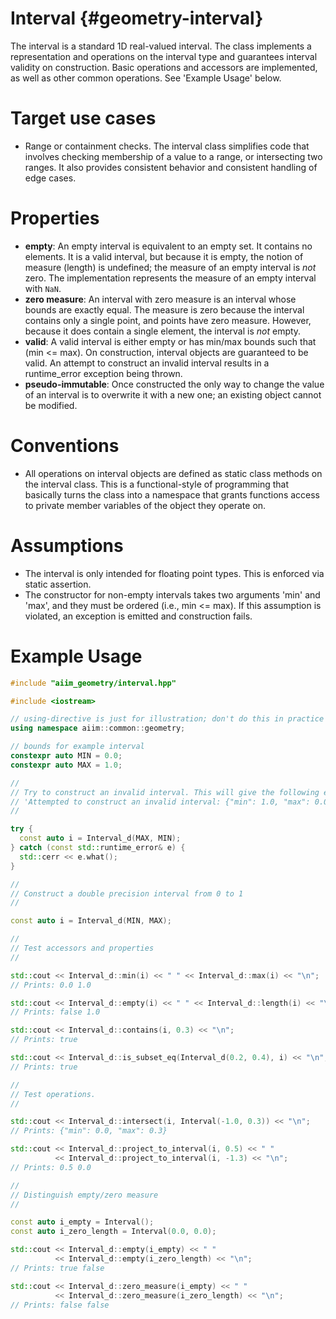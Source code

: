 Interval {#geometry-interval}
========

The interval is a standard 1D real-valued interval.
The class implements a representation and operations on the interval type and guarantees interval validity on construction.
Basic operations and  accessors are implemented, as well as other common operations.
See 'Example Usage' below.

# Target use cases

* Range or containment checks.
The interval class simplifies code that involves checking membership of a value to a range, or intersecting two ranges.
It also provides consistent behavior and consistent handling of edge cases.

# Properties

* **empty**: An empty interval is equivalent to an empty set.
It contains no elements.
It is a valid interval, but because it is empty, the notion of measure (length) is undefined; the measure of an empty interval is *not* zero.
The implementation represents the measure of an empty interval with `NaN`.
* **zero measure**: An interval with zero measure is an interval whose bounds are exactly equal.
The measure is zero because the interval contains only a single point, and points have zero measure.
However, because it does contain a single element, the interval is *not* empty.
* **valid**: A valid interval is either empty or has min/max bounds such that (min <= max). On construction, interval objects are guaranteed to be valid.
An attempt to construct an invalid interval results in a runtime_error exception being thrown.
* **pseudo-immutable**: Once constructed the only way to change the value of an interval is to overwrite it with a new one; an existing object cannot be modified.

# Conventions

* All operations on interval objects are defined as static class methods on the interval class.
This is a functional-style of programming that basically turns the class into a namespace that grants functions access to private member variables of the object they operate on.

# Assumptions

* The interval is only intended for floating point types.
This is enforced via static assertion.
* The constructor for non-empty intervals takes two arguments 'min' and 'max', and they must be ordered (i.e., min <= max).
If this assumption is violated, an exception is emitted and construction fails.

# Example Usage

```c++
#include "aiim_geometry/interval.hpp"

#include <iostream>

// using-directive is just for illustration; don't do this in practice
using namespace aiim::common::geometry;

// bounds for example interval
constexpr auto MIN = 0.0;
constexpr auto MAX = 1.0;

//
// Try to construct an invalid interval. This will give the following error:
// 'Attempted to construct an invalid interval: {"min": 1.0, "max": 0.0}'
//

try {
  const auto i = Interval_d(MAX, MIN);
} catch (const std::runtime_error& e) {
  std::cerr << e.what();
}

//
// Construct a double precision interval from 0 to 1
//

const auto i = Interval_d(MIN, MAX);

//
// Test accessors and properties
//

std::cout << Interval_d::min(i) << " " << Interval_d::max(i) << "\n";  
// Prints: 0.0 1.0

std::cout << Interval_d::empty(i) << " " << Interval_d::length(i) << "\n";
// Prints: false 1.0

std::cout << Interval_d::contains(i, 0.3) << "\n";
// Prints: true

std::cout << Interval_d::is_subset_eq(Interval_d(0.2, 0.4), i) << "\n";
// Prints: true

//
// Test operations.
//

std::cout << Interval_d::intersect(i, Interval(-1.0, 0.3)) << "\n";
// Prints: {"min": 0.0, "max": 0.3}

std::cout << Interval_d::project_to_interval(i, 0.5) << " "
          << Interval_d::project_to_interval(i, -1.3) << "\n";
// Prints: 0.5 0.0

//
// Distinguish empty/zero measure
//

const auto i_empty = Interval();
const auto i_zero_length = Interval(0.0, 0.0);

std::cout << Interval_d::empty(i_empty) << " "
          << Interval_d::empty(i_zero_length) << "\n";
// Prints: true false

std::cout << Interval_d::zero_measure(i_empty) << " "
          << Interval_d::zero_measure(i_zero_length) << "\n";
// Prints: false false
```
